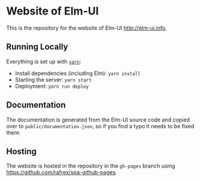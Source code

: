 # Website of Elm-UI
This is the repository for the website of Elm-UI http://elm-ui.info.

## Running Locally
Everything is set up with [`yarn`](https://yarnpkg.com):

- Install dependencies (including Elm): `yarn install`
- Starting the server: `yarn start`
- Deployment: `yarn run deploy`


## Documentation
The documentation is generated from the Elm-UI source code and copied over
to `public/documentation.json`, so if you find a typo it needs to be fixed
there.

## Hosting
The website is hosted in the repository in the `gh-pages` branch using
https://github.com/rafrex/spa-github-pages.
